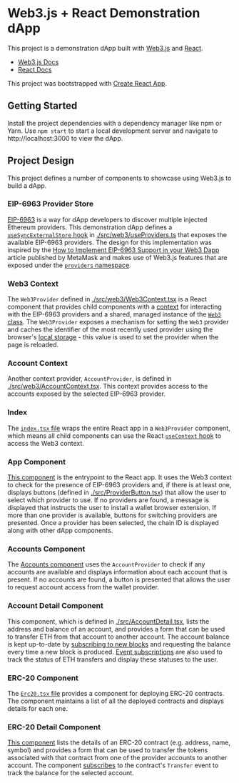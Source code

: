 # Web3.js + React Demonstration dApp

This project is a demonstration dApp built with [Web3.js](https://web3js.org/)
and [React](https://react.dev/).

- [Web3.js Docs](https://docs.web3js.org/)
- [React Docs](https://react.dev/learn)

This project was bootstrapped with
[Create React App](https://github.com/facebook/create-react-app).

## Getting Started

Install the project dependencies with a dependency manager like npm or Yarn. Use
`npm start` to start a local development server and navigate to
http://localhost:3000 to view the dApp.

## Project Design

This project defines a number of components to showcase using Web3.js to build a
dApp.

### EIP-6963 Provider Store

[EIP-6963](https://eips.ethereum.org/EIPS/eip-6963) is a way for dApp developers
to discover multiple injected Ethereum providers. This demonstration dApp
defines a
[`useSyncExternalStore` hook](https://react.dev/reference/react/useSyncExternalStore)
in [./src/web3/useProviders.ts](./src/web3/useProviders.ts) that exposes the
available EIP-6963 providers. The design for this implementation was inspired by
the
[How to Implement EIP-6963 Support in your Web3 Dapp](https://metamask.io/news/developers/how-to-implement-eip-6963-support-in-your-web-3-dapp/)
article published by MetaMask and makes use of Web3.js features that are exposed
under the
[`providers` namespace](https://docs.web3js.org/api/web3/namespace/providers/).

### Web3 Context

The `Web3Provider` defined in
[./src/web3/Web3Context.tsx](./src/web3/Web3Context.tsx) is a React component
that provides child components with a
[context](https://react.dev/learn/passing-data-deeply-with-context) for
interacting with the EIP-6963 providers and a shared, managed instance of the
[`Web3` class](https://docs.web3js.org/api/web3/class/Web3). The `Web3Provider`
exposes a mechanism for setting the `Web3` provider and caches the identifier of
the most recently used provider using the browser's
[local storage](https://developer.mozilla.org/en-US/docs/Web/API/Window/localStorage) -
this value is used to set the provider when the page is reloaded.

### Account Context

Another context provider, `AccountProvider`, is defined in
[./src/web3/AccountContext.tsx](./src/web3/AccountContext.tsx). This context
provides access to the accounts exposed by the selected EIP-6963 provider.

### Index

The [`index.tsx` file](./src/index.tsx) wraps the entire React app in a
`Web3Provider` component, which means all child components can use the React
[`useContext` hook](https://react.dev/reference/react/useContext) to access the
Web3 context.

### App Component

[This component](./src/App.tsx) is the entrypoint to the React app. It uses the
Web3 context to check for the presence of EIP-6963 providers and, if there is at
least one, displays buttons (defined in
[./src/ProviderButton.tsx](./src/ProviderButton.tsx)) that allow the user to
select which provider to use. If no providers are found, a message is displayed
that instructs the user to install a wallet browser extension. If more than one
provider is available, buttons for switching providers are presented. Once a
provider has been selected, the chain ID is displayed along with other dApp
components.

### Accounts Component

The [Accounts component](./src/Accounts.tsx) uses the `AccountProvider` to check
if any accounts are available and displays information about each account that
is present. If no accounts are found, a button is presented that allows the user
to request account access from the wallet provider.

### Account Detail Component

This component, which is defined in
[./src/AccountDetail.tsx](./src/AccountDetail.tsx), lists the address and
balance of an account, and provides a form that can be used to transfer ETH from
that account to another account. The account balance is kept up-to-date by
[subscribing to new blocks](https://docs.web3js.org/api/web3-eth/class/NewHeadsSubscription)
and requesting the balance every time a new block is produced.
[Event subscriptions](https://docs.web3js.org/api/web3/class/Web3PromiEvent#on)
are also used to track the status of ETH transfers and display these statuses to
the user.

### ERC-20 Component

The [`Erc20.tsx` file](./src/Erc20.tsx) provides a component for deploying
ERC-20 contracts. The component maintains a list of all the deployed contracts
and displays details for each one.

### ERC-20 Detail Component

[This component](./src/Erc20Detail.tsx) lists the details of an ERC-20 contract
(e.g. address, name, symbol) and provides a form that can be used to transfer
the tokens associated with that contract from one of the provider accounts to
another account. The component
[subscribes](https://docs.web3js.org/api/web3-eth-contract/class/Contract#events)
to the contract's `Transfer` event to track the balance for the selected
account.
